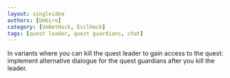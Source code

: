 ```yaml
---
layout: singleidea
authors: [Umbire]
category: [UnNetHack, EvilHack]
tags: [quest leader, quest guardians, chat]
---
```

In variants where you can kill the quest leader to gain access to the quest: implement alternative dialogue for the quest guardians after you kill the leader.
